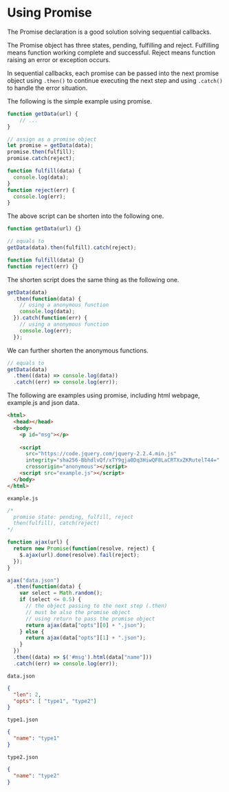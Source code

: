 # Using Promise



The Promise declaration is a good solution solving sequential callbacks. 

The Promise object has three states, pending, fulfilling and reject. Fulfilling means function working complete and successful. Reject means function raising an error or exception occurs.

In sequential callbacks, each promise can be passed into the next promise object using `.then()` to continue executing the next step and using `.catch()` to handle the error situation.

The following is the simple example using promise.

```javascript
function getData(url) {
    // ...
}

// assign as a promise object
let promise = getData(data);
promise.then(fulfill);
promise.catch(reject);

function fulfill(data) {
  console.log(data);
}
function reject(err) {
  console.log(err);
}
```

The above script can be shorten into the following one.

```javascript
function getData(url) {}

// equals to
getData(data).then(fulfill).catch(reject);

function fulfill(data) {}
function reject(err) {}
```

The shorten script does the same thing as the following one.

```javascript
getData(data)
  .then(function(data) {
    // using a anonymous function
    console.log(data);
  }).catch(function(err) {
    // using a anonymous function
    console.log(err);
  });
```

We can further shorten the anonymous functions.

```javascript
// equals to
getData(data)
  .then((data) => console.log(data))
  .catch((err) => console.log(err));
```



The following are examples using promise, including html webpage, example.js and json data. 

```html
<html>
  <head></head>
  <body>
    <p id="msg"></p>
      
    <script
      src="https://code.jquery.com/jquery-2.2.4.min.js"
      integrity="sha256-BbhdlvQf/xTY9gja0Dq3HiwQF8LaCRTXxZKRutelT44="
      crossorigin="anonymous"></script>
    <script src="example.js"></script>
  </body>
</html>
```

`example.js`
```javascript
/*
  promise state: pending, fulfill, reject
  then(fulfill), catch(reject) 
*/

function ajax(url) {
  return new Promise(function(resolve, reject) {
    $.ajax(url).done(resolve).fail(reject);
  });
}

ajax("data.json")
  .then(function(data) {
    var select = Math.random();
    if (select <= 0.5) {
      // the object passing to the next step (.then)
      // must be also the promise object
      // using return to pass the promise object
      return ajax(data["opts"][0] + ".json");
    } else {
      return ajax(data["opts"][1] + ".json");
    }
  })
  .then((data) => $('#msg').html(data["name"]))
  .catch((err) => console.log(err));
```

`data.json`
```json
{
  "len": 2,
  "opts": [ "type1", "type2"]
}
```

`type1.json`
```json
{
  "name": "type1"
}
```

`type2.json`
```json
{
  "name": "type2"
}
```